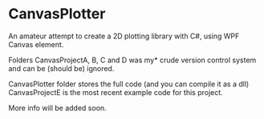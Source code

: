 # CanvasPlotter
An amateur attempt to create a 2D plotting library with C#, using WPF Canvas element.

Folders CanvasProjectA, B, C and D was my* crude version control system and can be (should be) ignored.

CanvasPlotter folder stores the full code (and you can compile it as a dll)
CanvasProjectE is the most recent example code for this project.

More info will be added soon.
